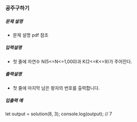 ### 공주구하기

##### 문제 설명

- 문제 설명 pdf 참조

##### 입력설명

- 첫 줄에 자연수 N(5<=N<=1,000)과 K(2<=K<=9)가 주어진다.

##### 출력설명

- 첫 줄에 마지막 남은 왕자의 번호를 출력합니다.

##### 입출력 예

let output = solution(8, 3);
console.log(output); // 7
